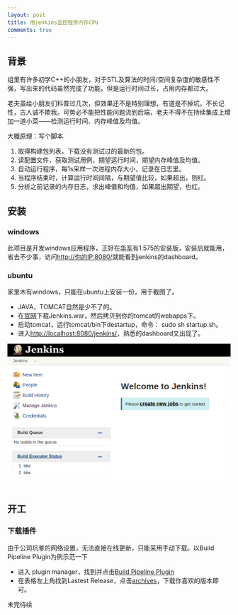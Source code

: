 ```yaml
---
layout: post
title: 用jenkins监控程序内存CPU
comments: true
---
```



## 背景 

组里有许多初学C++的小朋友，对于STL及算法的时间/空间复杂度的敏感性不强，写出来的代码虽然完成了功能，但是运行时间过长，占用内存都过大。

老夫虽给小朋友们科普过几次，但效果还不是特别理想，有道是不掉坑，不长记性，古人诚不欺我。可势必不能把性能问题流到后端，老夫不得不在持续集成上增加一道小菜——检测运行时间、内存峰值及均值。

大概原理：写个脚本

1. 取得构建包列表。下载没有测试过的最新的包。
2. 读配置文件，获取测试用例，期望运行时间，期望内存峰值及均值。
3. 自动运行程序，每1s采样一次进程内存大小，记录在日志里。
4. 当程序结束时，计算运行时间间隔，与期望值比较，如果超出，则红。
5. 分析之前记录的内存日志，求出峰值和均值，如果超出期望，也红。

## 安装

### windows

此项目是开发windows应用程序，正好在[华军](http://www.onlinedown.net/soft/172085.htm)有1.575的安装版，安装后就能用，省去不少事，访问[http://你的IP:8080/](http://localhost:8080/)就能看到jenkins的dashboard。


### ubuntu
家里木有windows，只能在ubuntu上安装一份，用于截图了。

- JAVA，TOMCAT自然是少不了的。
- 在[官网](http://jenkins-ci.org/)下载Jenkins.war，然后拷贝到你的tomcat的webapps下。
- 启动tomcat，运行tomcat/bin下destartup，命令： sudo sh startup.sh。
- 进入[http://localhost:8080/jenkins/](http://localhost:8080/jenkins/)，熟悉的dashboard又出现了。

![](https://raw.githubusercontent.com/CodeJuan/codejuan.github.io/master/images/blog/jenkins/jenkins_welcome.png)

## 开工

### 下载插件
由于公司坑爹的网络设置，无法直接在线更新，只能采用手动下载。以Build Pipeline Plugin为例示范一下
- 进入 plugin manager，找到并点击[Build Pipeline Plugin](https://wiki.jenkins-ci.org/display/JENKINS/Build+Pipeline+Plugin)
- 在表格左上角找到Lastest Release，点击[archives](http://updates.jenkins-ci.org/download/plugins/build-pipeline-plugin/)，下载你喜欢的版本即可。


未完待续
